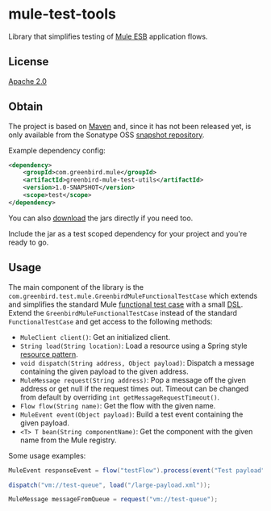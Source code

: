 # mule-test-tools
Library that simplifies testing of [Mule ESB] application flows.

## License
[Apache 2.0]

## Obtain
The project is based on [Maven] and, since it has not been released yet, is only available from the Sonatype OSS [snapshot repository].

Example dependency config:

```xml
<dependency>
    <groupId>com.greenbird.mule</groupId>
    <artifactId>greenbird-mule-test-utils</artifactId>
    <version>1.0-SNAPSHOT</version>
    <scope>test</scope>
</dependency>
```

You can also [download] the jars directly if you need too.

Include the jar as a test scoped dependency for your project and you're ready to go.

## Usage
The main component of the library is the `com.greenbird.test.mule.GreenbirdMuleFunctionalTestCase` which 
extends and simplifies the standard Mule [functional test case] with a small [DSL]. 
Extend the `GreenbirdMuleFunctionalTestCase` instead of the standard `FunctionalTestCase` and get access to the 
following methods:

* `MuleClient client()`: Get an initialized client.
* `String load(String location)`: Load a resource using a Spring style [resource pattern].
* `void dispatch(String address, Object payload)`: Dispatch a message containing the given payload to the given address.
* `MuleMessage request(String address)`: Pop a message off the given address or get null if the request times out. Timeout can be changed from default by overriding `int getMessageRequestTimeout()`.
* `Flow flow(String name)`: Get the flow with the given name.
* `MuleEvent event(Object payload)`: Build a test event containing the given payload.
* `<T> T bean(String componentName)`: Get the component with the given name from the Mule registry.

Some usage examples:

```java
MuleEvent responseEvent = flow("testFlow").process(event("Test payload"));

dispatch("vm://test-queue", load("/large-payload.xml"));

MuleMessage messageFromQueue = request("vm://test-queue");
```
 
[Apache 2.0]:                 http://www.apache.org/licenses/LICENSE-2.0.html
[DSL]:                        http://en.wikipedia.org/wiki/Domain-specific_language
[functional test case]:       http://www.mulesoft.org/documentation/display/current/Functional+Testing
[issues]:                     https://github.com/greenbird/mule-test-utils/issues
[download]:                   https://oss.sonatype.org/content/repositories/snapshots/com/greenbird/mule/greenbird-mule-test-utils/1.0-SNAPSHOT/
[Maven]:                      http://maven.apache.org/
[Mule ESB]:                   http://www.mulesoft.org/
[resource pattern]:           http://static.springsource.org/spring/docs/current/javadoc-api/org/springframework/core/io/support/PathMatchingResourcePatternResolver.html
[snapshot repository]:        https://oss.sonatype.org/content/repositories/snapshots/com/greenbird/mule/greenbird-mule-test-utils

